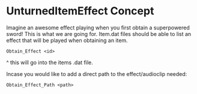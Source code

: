 # UnturnedItemEffect Concept

Imagine an awesome effect playing when you first obtain a superpowered sword! This is what we are going for. Item.dat files should be able to list an effect that will be played when obtaining an item.

`Obtain_Effect <id>`

^ this will go into the items .dat file.

Incase you would like to add a direct path to the effect/audioclip needed:

`Obtain_Effect_Path <path>`

